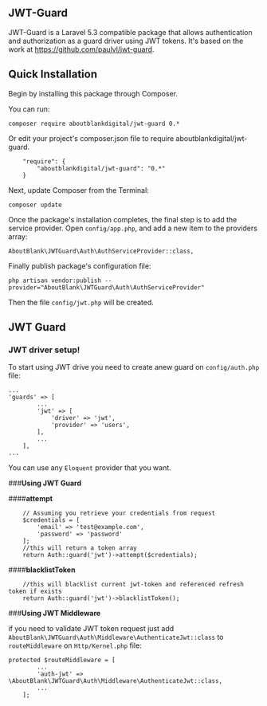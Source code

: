 ## JWT-Guard

JWT-Guard is a Laravel 5.3 compatible package that allows authentication and authorization as a guard driver using JWT tokens.
It's based on the work at https://github.com/paulvl/jwt-guard.

## **Quick Installation**

Begin by installing this package through Composer.

You can run:

    composer require aboutblankdigital/jwt-guard 0.*

Or edit your project's composer.json file to require aboutblankdigital/jwt-guard.
```
    "require": {
        "aboutblankdigital/jwt-guard": "0.*"
    }
```
Next, update Composer from the Terminal:

    composer update

Once the package's installation completes, the final step is to add the service provider. Open `config/app.php`, and add a new item to the providers array:

```
AboutBlank\JWTGuard\Auth\AuthServiceProvider::class,
```

Finally publish package's configuration file:

    php artisan vendor:publish --provider="AboutBlank\JWTGuard\Auth\AuthServiceProvider"

Then the file `config/jwt.php` will be created.

## **JWT Guard**

### **JWT driver setup!**

To start using JWT drive you need to create anew guard on `config/auth.php` file:
```
...
'guards' => [
        ...
        'jwt' => [
            'driver' => 'jwt',
            'provider' => 'users',
        ],
        ...
    ],
...
```
You can use any `Eloquent` provider that you want.

###**Using JWT Guard**

####**attempt**

```
    // Assuming you retrieve your credentials from request
    $credentials = [
        'email' => 'test@example.com',
        'password' => 'password'
    ];
    //this will return a token array
    return Auth::guard('jwt')->attempt($credentials);
```


####**blacklistToken**

```
    //this will blacklist current jwt-token and referenced refresh token if exists
    return Auth::guard('jwt')->blacklistToken();
```


###**Using JWT Middleware**

if you need to validate JWT token request just add `AboutBlank\JWTGuard\Auth\Middleware\AuthenticateJwt::class` to `routeMiddleware` on `Http/Kernel.php` file:

```
protected $routeMiddleware = [
        ...
        'auth-jwt' => \AboutBlank\JWTGuard\Auth\Middleware\AuthenticateJwt::class,
        ...
    ];
```
